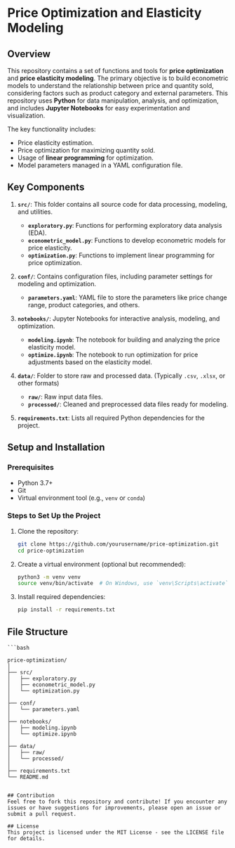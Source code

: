 # Price Optimization and Elasticity Modeling

## Overview

This repository contains a set of functions and tools for **price optimization** and **price elasticity modeling**. The primary objective is to build econometric models to understand the relationship between price and quantity sold, considering factors such as product category and external parameters. This repository uses **Python** for data manipulation, analysis, and optimization, and includes **Jupyter Notebooks** for easy experimentation and visualization.

The key functionality includes:
- Price elasticity estimation.
- Price optimization for maximizing quantity sold.
- Usage of **linear programming** for optimization.
- Model parameters managed in a YAML configuration file.
  
## Key Components

1. **`src/`**: This folder contains all source code for data processing, modeling, and utilities.
   - **`exploratory.py`**: Functions for performing exploratory data analysis (EDA).
   - **`econometric_model.py`**: Functions to develop econometric models for price elasticity.
   - **`optimization.py`**: Functions to implement linear programming for price optimization.

2. **`conf/`**: Contains configuration files, including parameter settings for modeling and optimization.
   - **`parameters.yaml`**: YAML file to store the parameters like price change range, product categories, and others.

3. **`notebooks/`**: Jupyter Notebooks for interactive analysis, modeling, and optimization.
   - **`modeling.ipynb`**: The notebook for building and analyzing the price elasticity model.
   - **`optimize.ipynb`**: The notebook to run optimization for price adjustments based on the elasticity model.

4. **`data/`**: Folder to store raw and processed data. (Typically `.csv`, `.xlsx`, or other formats)
   - **`raw/`**: Raw input data files.
   - **`processed/`**: Cleaned and preprocessed data files ready for modeling.

5. **`requirements.txt`**: Lists all required Python dependencies for the project.

## Setup and Installation

### Prerequisites
- Python 3.7+
- Git
- Virtual environment tool (e.g., `venv` or `conda`)

### Steps to Set Up the Project

1. Clone the repository:

   ```bash
   git clone https://github.com/yourusername/price-optimization.git
   cd price-optimization    
   ```
   
2. Create a virtual environment (optional but recommended):    
    ```bash
    python3 -m venv venv
    source venv/bin/activate  # On Windows, use `venv\Scripts\activate`
    ```
3. Install required dependencies:    
    ```bash
    pip install -r requirements.txt
    ```

## File Structure
    ```bash

    price-optimization/
    │
    ├── src/
    │   ├── exploratory.py
    │   ├── econometric_model.py
    │   └── optimization.py
    │
    ├── conf/
    │   └── parameters.yaml
    │
    ├── notebooks/
    │   ├── modeling.ipynb
    │   └── optimize.ipynb
    │
    ├── data/
    │   ├── raw/
    │   └── processed/
    │
    ├── requirements.txt
    └── README.md
```

## Contribution
Feel free to fork this repository and contribute! If you encounter any issues or have suggestions for improvements, please open an issue or submit a pull request.

## License
This project is licensed under the MIT License - see the LICENSE file for details.


